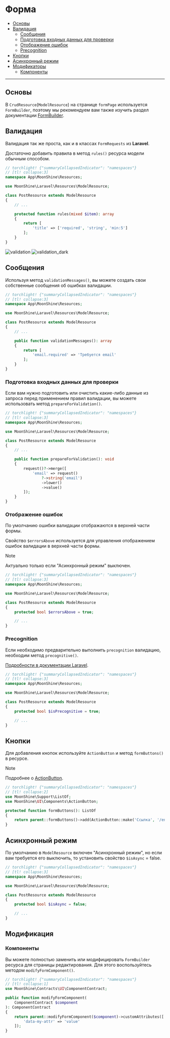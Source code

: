 # Форма

- [Основы](#basics)
- [Валидация](#validation)
  - [Сообщения](#messages)
  - [Подготовка входных данных для проверки](#prepare)
  - [Отображение ошибок](#display-errors)
  - [Precognition](#precognitive)
- [Кнопки](#buttons)
- [Асинхронный режим](#async)
- [Модификаторы](#modifiers)
  - [Компоненты](#components)

---

<a name="basics"></a>
## Основы

В `CrudResource`(`ModelResource`) на странице `formPage` используется `FormBuilder`, поэтому мы рекомендуем вам также изучить раздел документации [FormBuilder](/docs/{{version}}/components/form-builder).

<a name="validation"></a>
## Валидация

Валидация так же проста, как и в классах `FormRequests` из **Laravel**.

Достаточно добавить правила в метод `rules()` ресурса модели обычным способом.

```php
// torchlight! {"summaryCollapsedIndicator": "namespaces"}
// [tl! collapse:3]
namespace App\MoonShine\Resources;

use MoonShine\Laravel\Resources\ModelResource;

class PostResource extends ModelResource
{
    // ...

    protected function rules(mixed $item): array
    {
        return [
            'title' => ['required', 'string', 'min:5']
        ];
    }
}
```

![validation](https://raw.githubusercontent.com/moonshine-software/doc/3.x/resources/screenshots/validation.png)
![validation_dark](https://raw.githubusercontent.com/moonshine-software/doc/3.x/resources/screenshots/validation_dark.png)

<a name="messages"></a>
## Сообщения

Используя метод `validationMessages()`, вы можете создать свои собственные сообщения об ошибках валидации.

```php
// torchlight! {"summaryCollapsedIndicator": "namespaces"}
// [tl! collapse:3]
namespace App\MoonShine\Resources;

use MoonShine\Laravel\Resources\ModelResource;

class PostResource extends ModelResource
{
    // ...

    public function validationMessages(): array
    {
        return [
            'email.required' => 'Требуется email'
        ];
    }
}
```

<a name="prepare"></a>
### Подготовка входных данных для проверки

Если вам нужно подготовить или очистить какие-либо данные из запроса перед применением правил валидации, вы можете использовать метод `prepareForValidation()`.

```php
// torchlight! {"summaryCollapsedIndicator": "namespaces"}
// [tl! collapse:3]
namespace App\MoonShine\Resources;

use MoonShine\Laravel\Resources\ModelResource;

class PostResource extends ModelResource
{
    // ...

    public function prepareForValidation(): void
    {
        request()?->merge([
            'email' => request()
                ?->string('email')
                ->lower()
                ->value()
        ]);
    }
}
```

<a name="display-errors"></a>
### Отображение ошибок

По умолчанию ошибки валидации отображаются в верхней части формы.

Свойство `$errorsAbove` используется для управления отображением ошибок валидации в верхней части формы.

> [!NOTE]
> Актуально только если "Асинхронный режим" выключен.

```php
// torchlight! {"summaryCollapsedIndicator": "namespaces"}
// [tl! collapse:3]
namespace App\MoonShine\Resources;

use MoonShine\Laravel\Resources\ModelResource;

class PostResource extends ModelResource
{
    protected bool $errorsAbove = true;

    // ...
}
```

<a name="precognitive"></a>
### Precognition

Если необходимо предварительно выполнить `precognition` валидацию, необходим метод `precognitive()`.

[Подробности в документации Laravel](https://laravel.com/docs/precognition).

```php
// torchlight! {"summaryCollapsedIndicator": "namespaces"}
// [tl! collapse:3]
namespace App\MoonShine\Resources;

use MoonShine\Laravel\Resources\ModelResource;

class PostResource extends ModelResource
{
    protected bool $isPrecognitive = true;

    // ...
}
```

<a name="buttons"></a>
## Кнопки

Для добавления кнопок используйте `ActionButton` и метод `formButtons()` в ресурсе.

> [!NOTE]
> Подробнее о [ActionButton](/docs/{{version}}/components/action-button).

```php
// torchlight! {"summaryCollapsedIndicator": "namespaces"}
// [tl! collapse:2]
use MoonShine\Support\ListOf;
use MoonShine\UI\Components\ActionButton;

protected function formButtons(): ListOf
{
    return parent::formButtons()->add(ActionButton::make('Ссылка', '/endpoint'));
}
```

<a name="async"></a>
## Асинхронный режим

По умолчанию в `ModelResource` включен "Асинхронный режим", но если вам требуется его выключить, то установить свойство `$isAsync` = false.

```php
// torchlight! {"summaryCollapsedIndicator": "namespaces"}
// [tl! collapse:3]
namespace App\MoonShine\Resources;

use MoonShine\Laravel\Resources\ModelResource;

class PostResource extends ModelResource
{
    protected bool $isAsync = false;

    // ...
}
```

<a name="modify"></a>
## Модификация

<a name="components"></a>
### Компоненты

Вы можете полностью заменить или модифицировать `FormBuilder` ресурса для страницы редактирования.
Для этого воспользуйтесь методом `modifyFormComponent()`.

```php
// torchlight! {"summaryCollapsedIndicator": "namespaces"}
// [tl! collapse:1]
use MoonShine\Contracts\UI\ComponentContract;

public function modifyFormComponent(
    ComponentContract $component
): ComponentContract
{
    return parent::modifyFormComponent($component)->customAttributes([
        'data-my-attr' => 'value'
    ]);
}
```
